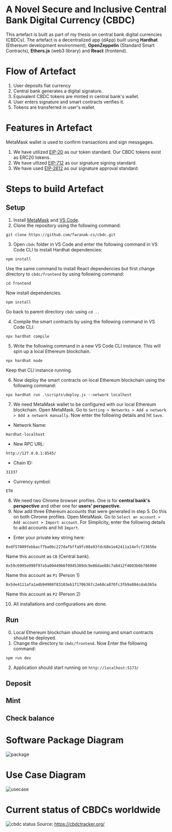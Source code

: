 # A Novel Secure and Inclusive Central Bank Digital Currency (CBDC)
This artefact is built as part of my thesis on central bank digital currencies (CBDCs). The artefact is a decentralized app (dApp) built using **Hardhat** (Ethereum development environment), **OpenZeppelin** (Standard Smart Contracts), **Ethers.js** (web3 library) and **React** (frontend). 
# Flow of Artefact
1. User deposits fiat currency
2. Central bank generates a digital signature.
3. Equivalent CBDC tokens are minted in central bank's wallet. 
4. User enters signature and smart contracts verifies it.
5. Tokens are transferred in user's wallet.
# Features in Artefact
MetaMask wallet is used to confirm transactions and sign messgages.
1. We have utilized [EIP-20](https://eips.ethereum.org/EIPS/eip-20) as our token standard. Our CBDC tokens exist as ERC20 tokens.
2. We have utlized [EIP-712](https://eips.ethereum.org/EIPS/eip-712) as our signature signing standard. 
3. We have used [EIP-2612](https://eips.ethereum.org/EIPS/eip-2612) as our signature approval standard.
# Steps to build Artefact
## Setup
1. Install [MetaMask](https://chromewebstore.google.com/detail/metamask/nkbihfbeogaeaoehlefnkodbefgpgknn) and [VS Code](https://code.visualstudio.com/).
2. Clone the repository using the following command:
```
git clone https://github.com/faranak-cs/cbdc.git
```
3. Open `cbdc` folder in VS Code and enter the following command in VS Code CLI to install Hardhat dependencies:
```
npm install
```
Use the same command to install React dependencies but first change directory to `cbdc/frontend` by using following command:
```
cd frontend
```
Now install dependencies.
```
npm install
```
Go back to parent directory `cbdc` using `cd ..`

4. Compile the smart contracts by using the following command in VS Code CLI:
```
npx hardhat compile
```
5. Write the following command in a new VS Code CLI instance. This will spin up a local Ethereum blockchain.
```
npx hardhat node
```
Keep that CLI instance running.

6. Now deploy the smart contracts on local Ethereum blockchain using the following command:
```
npx hardhat run .\scripts\deploy.js --network localhost
```
7. We need MetaMask wallet to be configured with our local Ethereum blockchain. Open MetaMask. Go to `Setting > Networks > Add a network > Add a network manually`. Now enter the following details and hit `Save`.

- Network Name:
```
Hardhat-localhost
```
- New RPC URL:
```
http://127.0.0.1:8545/
```
- Chain ID:
```
31337
```
- Currency symbol:
```
ETH
```
8. We need two Chrome browser profiles. One is for **central bank's perspective** and other one for **users' perspective**.
9. Now add three Ethereum accounts that were generated in step 5. Do this on both Chrome profiles. Open MetaMask. Go to `Select an account > Add account > Import account`. For Simplicity, enter the following details to add accounts and hit `Import`.

- Enter your private key string here:
```
0xdf57089febbacf7ba0bc227dafbffa9fc08a93fdc68e1e42411a14efcf23656e
```
Name this account as `CB` (Central bank).
```
0x59c6995e998f97a5a0044966f0945389dc9e86dae88c7a8412f4603b6b78690d
```
Name this account as `P1` (Person 1)
```
0x5de4111afa1a4b94908f83103eb1f1706367c2e68ca870fc3fb9a804cdab365a
```
Name this account as `P2` (Person 2)

10. All installations and configurations are done.
## Run
0. Local Ethereum blockchain should be running and smart contracts should be deployed.
1. Change the directory to `cbdc/frontend`. Now Enter the following command:
```
npm run dev
```
2. Application should start running on `http://localhost:5173/`
## Deposit
## Mint
## Check balance
# Software Package Diagram
![package](https://github.com/faranak-cs/cbdc/assets/73027299/aeaae73e-0a67-4067-8429-04bc57739222)
# Use Case Diagram
![usecase](https://github.com/faranak-cs/cbdc/assets/73027299/cfc27d22-b1f3-498d-836f-436db2fc0277)
# Current status of CBDCs worldwide 
![cbdc status](https://github.com/faranak-cs/cbdc/assets/73027299/74c1c22e-fcde-4077-968e-70e231e248c1)
Source: https://cbdctracker.org/
